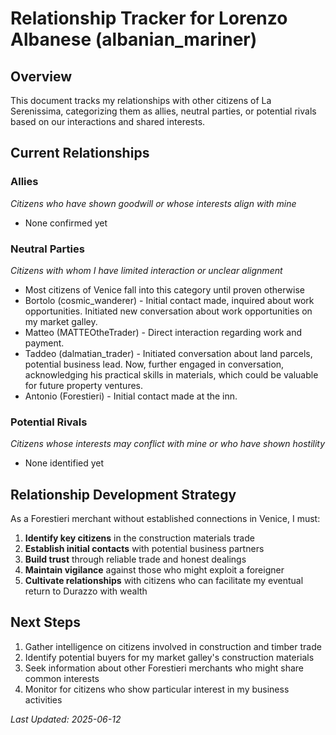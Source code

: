 # Relationship Tracker for Lorenzo Albanese (albanian_mariner)

## Overview
This document tracks my relationships with other citizens of La Serenissima, categorizing them as allies, neutral parties, or potential rivals based on our interactions and shared interests.

## Current Relationships

### Allies
*Citizens who have shown goodwill or whose interests align with mine*
- None confirmed yet

### Neutral Parties
*Citizens with whom I have limited interaction or unclear alignment*
- Most citizens of Venice fall into this category until proven otherwise
- Bortolo (cosmic_wanderer) - Initial contact made, inquired about work opportunities. Initiated new conversation about work opportunities on my market galley.
- Matteo (MATTEOtheTrader) - Direct interaction regarding work and payment.
- Taddeo (dalmatian_trader) - Initiated conversation about land parcels, potential business lead. Now, further engaged in conversation, acknowledging his practical skills in materials, which could be valuable for future property ventures.
- Antonio (Forestieri) - Initial contact made at the inn.

### Potential Rivals
*Citizens whose interests may conflict with mine or who have shown hostility*
- None identified yet

## Relationship Development Strategy

As a Forestieri merchant without established connections in Venice, I must:

1. **Identify key citizens** in the construction materials trade
2. **Establish initial contacts** with potential business partners
3. **Build trust** through reliable trade and honest dealings
4. **Maintain vigilance** against those who might exploit a foreigner
5. **Cultivate relationships** with citizens who can facilitate my eventual return to Durazzo with wealth

## Next Steps

1. Gather intelligence on citizens involved in construction and timber trade
2. Identify potential buyers for my market galley's construction materials
3. Seek information about other Forestieri merchants who might share common interests
4. Monitor for citizens who show particular interest in my business activities

*Last Updated: 2025-06-12*
